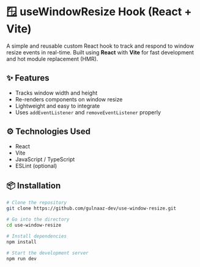 # 🪟 useWindowResize Hook (React + Vite)

A simple and reusable custom React hook to track and respond to window resize events in real-time. Built using **React** with **Vite** for fast development and hot module replacement (HMR).

## ✨ Features

- Tracks window width and height
- Re-renders components on window resize
- Lightweight and easy to integrate
- Uses `addEventListener` and `removeEventListener` properly

## ⚙️ Technologies Used

- React
- Vite
- JavaScript / TypeScript
- ESLint (optional)

## 📦 Installation

```bash
# Clone the repository
git clone https://github.com/gulnaaz-dev/use-window-resize.git

# Go into the directory
cd use-window-resize

# Install dependencies
npm install

# Start the development server
npm run dev
